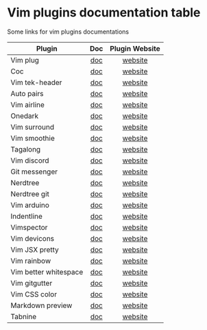 # Vim plugins documentation table

Some links for vim plugins documentations

|Plugin               |Doc                                    |Plugin Website                                              |
|---------------------|:-------------------------------------:|:----------------------------------------------------------:|
|Vim plug             |[doc](plugins/vimplug.md)              |[website](https://github.com/junegunn/vim-plug)             |
|Coc                  |[doc](plugins/coc.md)                  |[website](https://github.com/neoclide/coc.nvim)             |
|Vim tek-header       |[doc](plugins/vim-tek-header.md)       |[website](https://github.com/Nero-F/vim-tek-header)         |
|Auto pairs           |[doc](plugins/auto-pairs.md)           |[website](https://github.com/jiangmiao/auto-pairs)          |
|Vim airline          |[doc](plugins/airline.md)              |[website](https://github.com/vim-airline/vim-airline)       |
|Onedark              |[doc](plugins/onedark.md)              |[website](https://github.com/joshdick/onedark.vim)          |
|Vim surround         |[doc](plugins/vim-surround.md)         |[website](https://github.com/tpope/vim-surround)            |
|Vim smoothie         |[doc](plugins/vim-smoothie.md)         |[website](https://github.com/psliwka/vim-smoothie)          |
|Tagalong             |[doc](plugins/tagalong.md)             |[website](https://github.com/AndrewRadev/tagalong.vim)      |
|Vim discord          |[doc](plugins/vim-discord.md)          |[website](https://github.com/vbe0201/vimdiscord)            |
|Git messenger        |[doc](plugins/git-messenger.md)        |[website](https://github.com/rhysd/git-messenger.vim)       |
|Nerdtree             |[doc](plugins/nerdtree.md)             |[website](https://github.com/preservim/nerdtree)            |
|Nerdtree git         |[doc](plugins/nerdtree-git.md)         |[website](https://github.com/Xuyuanp/nerdtree-git-plugin)   |
|Vim arduino          |[doc](plugins/vim-arduino.md)          |[website](https://github.com/stevearc/vim-arduino)          |
|Indentline           |[doc](plugins/indentline.md)           |[website](https://github.com/yggdroot/indentline)           |
|Vimspector           |[doc](plugins/vimspector.md)           |[website](https://github.com/puremourning/vimspector)       |
|Vim devicons         |[doc](plugins/vim-devicons.md)         |[website](https://github.com/ryanoasis/vim-devicons)        |
|Vim JSX pretty       |[doc](plugins/vim-jsx-pretty.md)       |[website](https://github.com/maxmellon/vim-jsx-pretty)      |
|Vim rainbow          |[doc](plugins/vim-rainbow.md)          |[website](https://github.com/frazrepo/vim-rainbow)          |
|Vim better whitespace|[doc](plugins/vim-better-whitespace.md)|[website](https://github.com/ntpeters/vim-better-whitespace)|
|Vim gitgutter        |[doc](plugins/vim-gitgutter.md)        |[website](https://github.com/airblade/vim-gitgutter)        |
|Vim CSS color        |[doc](plugins/vim-css-color.md)        |[website](https://github.com/ap/vim-css-color)              |
|Markdown preview     |[doc](plugins/markdown-preview.md)     |[website](https://github.com/iamcco/markdown-preview.nvim)  |
|Tabnine              |[doc](plugins/tabnine.md)              |[website](https://github.com/codota/tabnine-vim)            |
